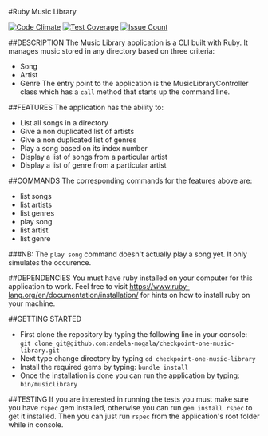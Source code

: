 #Ruby Music Library

[![Code Climate](https://codeclimate.com/github/andela-mogala/checkpoint-one-music-library/badges/gpa.svg)](https://codeclimate.com/github/andela-mogala/checkpoint-one-music-library) [![Test Coverage](https://codeclimate.com/github/andela-mogala/checkpoint-one-music-library/badges/coverage.svg)](https://codeclimate.com/github/andela-mogala/checkpoint-one-music-library/coverage) [![Issue Count](https://codeclimate.com/github/andela-mogala/checkpoint-one-music-library/badges/issue_count.svg)](https://codeclimate.com/github/andela-mogala/checkpoint-one-music-library)

##DESCRIPTION
The Music Library application is a CLI built with Ruby. It manages music stored in any directory based on three criteria:
  * Song
  * Artist
  * Genre
The entry point to the application is the MusicLibraryController class which has a `call` method that starts up the command line.

##FEATURES
The application has the ability to:
  * List all songs in a directory
  * Give a non duplicated list of artists
  * Give a non duplicated list of genres
  * Play a song based on its index number
  * Display a list of songs from a particular artist
  * Display a list of genre from a particular artist

##COMMANDS
The corresponding commands for the features above are:
* list songs
* list artists
* list genres
* play song
* list artist
* list genre

###NB:
The `play song` command doesn't actually play a song yet. It only simulates the occurence.

##DEPENDENCIES
You must have ruby installed on your computer for this application to work. Feel free to visit https://www.ruby-lang.org/en/documentation/installation/ for hints on how to install ruby on your machine.

##GETTING STARTED
* First clone the repository by typing the following line in your console:
  ```git clone git@github.com:andela-mogala/checkpoint-one-music-library.git```
* Next type change directory by typing
  ```cd checkpoint-one-music-library```
* Install the required gems by typing:
  ```bundle install```
* Once the installation is done you can run the application by typing: ```bin/musiclibrary```

##TESTING
If you are interested in running the tests you must make sure you have `rspec` gem installed, otherwise you can run ```gem install rspec``` to get it installed. Then you can just run ```rspec``` from the application's root folder while in console.
